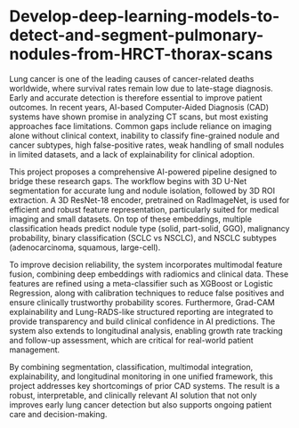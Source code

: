 # Develop-deep-learning-models-to-detect-and-segment-pulmonary-nodules-from-HRCT-thorax-scans
Lung cancer is one of the leading causes of cancer-related deaths worldwide, where survival rates remain low due to late-stage diagnosis. Early and accurate detection is therefore essential to improve patient outcomes. In recent years, AI-based Computer-Aided Diagnosis (CAD) systems have shown promise in analyzing CT scans, but most existing approaches face limitations. Common gaps include reliance on imaging alone without clinical context, inability to classify fine-grained nodule and cancer subtypes, high false-positive rates, weak handling of small nodules in limited datasets, and a lack of explainability for clinical adoption.

This project proposes a comprehensive AI-powered pipeline designed to bridge these research gaps. The workflow begins with 3D U-Net segmentation for accurate lung and nodule isolation, followed by 3D ROI extraction. A 3D ResNet-18 encoder, pretrained on RadImageNet, is used for efficient and robust feature representation, particularly suited for medical imaging and small datasets. On top of these embeddings, multiple classification heads predict nodule type (solid, part-solid, GGO), malignancy probability, binary classification (SCLC vs NSCLC), and NSCLC subtypes (adenocarcinoma, squamous, large-cell).

To improve decision reliability, the system incorporates multimodal feature fusion, combining deep embeddings with radiomics and clinical data. These features are refined using a meta-classifier such as XGBoost or Logistic Regression, along with calibration techniques to reduce false positives and ensure clinically trustworthy probability scores. Furthermore, Grad-CAM explainability and Lung-RADS-like structured reporting are integrated to provide transparency and build clinical confidence in AI predictions. The system also extends to longitudinal analysis, enabling growth rate tracking and follow-up assessment, which are critical for real-world patient management.

By combining segmentation, classification, multimodal integration, explainability, and longitudinal monitoring in one unified framework, this project addresses key shortcomings of prior CAD systems. The result is a robust, interpretable, and clinically relevant AI solution that not only improves early lung cancer detection but also supports ongoing patient care and decision-making.
